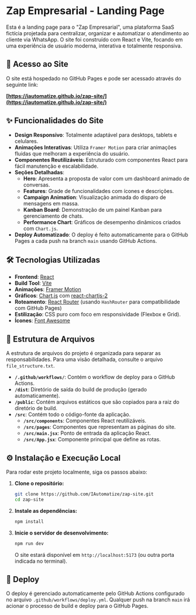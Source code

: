 # Zap Empresarial - Landing Page

Esta é a landing page para o "Zap Empresarial", uma plataforma SaaS fictícia projetada para centralizar, organizar e automatizar o atendimento ao cliente via WhatsApp. O site foi construído com React e Vite, focando em uma experiência de usuário moderna, interativa e totalmente responsiva.

## 🚀 Acesso ao Site

O site está hospedado no GitHub Pages e pode ser acessado através do seguinte link:

**[https://iautomatize.github.io/zap-site/](https://iautomatize.github.io/zap-site/)**

## ✨ Funcionalidades do Site

- **Design Responsivo**: Totalmente adaptável para desktops, tablets e celulares.
- **Animações Interativas**: Utiliza `Framer Motion` para criar animações fluidas que melhoram a experiência do usuário.
- **Componentes Reutilizáveis**: Estruturado com componentes React para fácil manutenção e escalabilidade.
- **Seções Detalhadas**:
    - **Hero**: Apresenta a proposta de valor com um dashboard animado de conversas.
    - **Features**: Grade de funcionalidades com ícones e descrições.
    - **Campaign Animation**: Visualização animada do disparo de mensagens em massa.
    - **Kanban Board**: Demonstração de um painel Kanban para gerenciamento de chats.
    - **Performance Chart**: Gráficos de desempenho dinâmicos criados com `Chart.js`.
- **Deploy Automatizado**: O deploy é feito automaticamente para o GitHub Pages a cada push na branch `main` usando GitHub Actions.

## 🛠️ Tecnologias Utilizadas

- **Frontend**: [React](https://reactjs.org/)
- **Build Tool**: [Vite](https://vitejs.dev/)
- **Animações**: [Framer Motion](https://www.framer.com/motion/)
- **Gráficos**: [Chart.js](https://www.chartjs.org/) com [react-chartjs-2](https://react-chartjs-2.js.org/)
- **Roteamento**: [React Router](https://reactrouter.com/) (usando `HashRouter` para compatibilidade com GitHub Pages)
- **Estilização**: CSS puro com foco em responsividade (Flexbox e Grid).
- **Ícones**: [Font Awesome](https://fontawesome.com/)

## 📂 Estrutura de Arquivos

A estrutura de arquivos do projeto é organizada para separar as responsabilidades. Para uma visão detalhada, consulte o arquivo `file_structure.txt`.

- **`/.github/workflows/`**: Contém o workflow de deploy para o GitHub Actions.
- **`/dist`**: Diretório de saída do build de produção (gerado automaticamente).
- **`/public`**: Contém arquivos estáticos que são copiados para a raiz do diretório de build.
- **`/src`**: Contém todo o código-fonte da aplicação.
    - **`/src/components`**: Componentes React reutilizáveis.
    - **`/src/pages`**: Componentes que representam as páginas do site.
    - **`/src/main.jsx`**: Ponto de entrada da aplicação React.
    - **`/src/App.jsx`**: Componente principal que define as rotas.

## ⚙️ Instalação e Execução Local

Para rodar este projeto localmente, siga os passos abaixo:

1.  **Clone o repositório:**
    ```bash
    git clone https://github.com/IAutomatize/zap-site.git
    cd zap-site
    ```

2.  **Instale as dependências:**
    ```bash
    npm install
    ```

3.  **Inicie o servidor de desenvolvimento:**
    ```bash
    npm run dev
    ```
    O site estará disponível em `http://localhost:5173` (ou outra porta indicada no terminal).

## 🚀 Deploy

O deploy é gerenciado automaticamente pelo GitHub Actions configurado no arquivo `.github/workflows/deploy.yml`. Qualquer push na branch `main` irá acionar o processo de build e deploy para o GitHub Pages. 